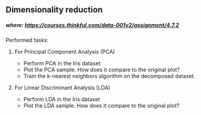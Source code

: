 ## Dimensionality reduction

##### where: https://courses.thinkful.com/data-001v2/assignment/4.7.2

Performed tasks:

1. For Principal Component Analysis (PCA)
    - Perform PCA in the Iris dataset
    - Plot the PCA sample. How does it compare to the  original plot?
    - Train the k-nearest neighbors algorithm on the decomposed dataset.

2. For Linear Discriminant Analysis (LDA)
    - Perform LDA in the Iris dataset
    - Plot the LDA sample. How does it compare to the  original plot?
